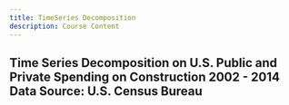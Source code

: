 ```yaml
---
title: TimeSeries Decomposition 
description: Course Content
---
```

Time Series Decomposition on U.S. Public and Private Spending on Construction 2002 - 2014
Data Source: U.S. Census Bureau 
-
